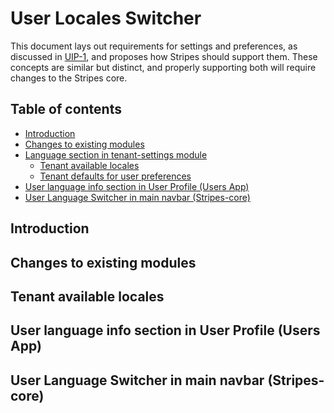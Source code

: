 
# User Locales Switcher

This document lays out requirements for settings and preferences, as discussed in [UIP-1](https://issues.folio.org/browse/UIP-1), and proposes how Stripes should support them. These concepts are similar but distinct, and properly supporting both will require changes to the Stripes core.


## Table of contents

* [Introduction](#introduction)
* [Changes to existing modules](#changes-to-existing-modules)
* [Language section in tenant-settings module](#language-section-in-tenant-settings-module)
    * [Tenant available locales](#tenant-available-locales)
    * [Tenant defaults for user preferences](#tenant-defaults-for-user-preferences)
* [User language info section in User Profile (Users App)](#user-language-info-section-in-user-profile-users-app)
* [User Language Switcher in main navbar (Stripes-core)](#user-language-switcher-in-main-navbar-(stripes-core))


## Introduction

## Changes to existing modules

## Tenant available locales

## User language info section in User Profile (Users App)

## User Language Switcher in main navbar (Stripes-core)


